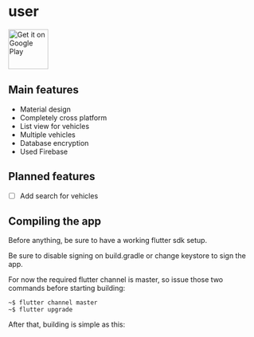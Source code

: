 # user


<a href='https://play.google.com/store/apps/details?id=com.drs.manzil'><img alt='Get it on Google Play' src='https://play.google.com/intl/en_us/badges/static/images/badges/en_badge_web_generic.png' height="80px"/></a>



## Main features
- Material design
- Completely cross platform
- List view for vehicles
- Multiple vehicles
- Database encryption
- Used Firebase

## Planned features
- [ ] Add search for vehicles


## Compiling the app
Before anything, be sure to have a working flutter sdk setup.

Be sure to disable signing on build.gradle or change keystore to sign the app.

For now the required flutter channel is master, so issue those two commands before starting building:
```
~$ flutter channel master
~$ flutter upgrade
```

After that, building is simple as this:
